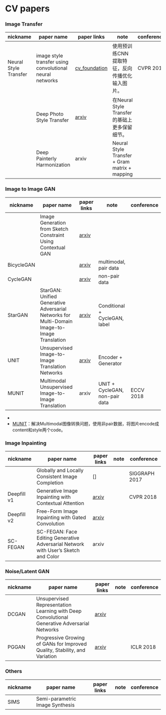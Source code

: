 # CV papers



### Image Transfer

| nickname              | paper name                                               | paper links                                                  | note                                          | conference |
| --------------------- | -------------------------------------------------------- | ------------------------------------------------------------ | --------------------------------------------- | ---------- |
| Neural Style Transfer | image style transfer using convolutional neural networks | [cv_foundation](https://www.cv-foundation.org/openaccess/content_cvpr_2016/papers/Gatys_Image_Style_Transfer_CVPR_2016_paper.pdf) | 使用预训练CNN提取特征，反向传播优化输入图片。 | CVPR 2016  |
|                       | Deep Photo Style Transfer                                | [arxiv](https://arxiv.org/abs/1703.07511)                    | 在Neural Style Transfer的基础上更多保留细节。 |            |
|                       | Deep Painterly Harmonization                             | arxiv                                                        | Neural Style Transfer + Gram matrix + mapping |            |



### Image to Image GAN

| nickname   | paper name                                                   | paper links                                   | note                           | conference |
| ---------- | ------------------------------------------------------------ | --------------------------------------------- | ------------------------------ | ---------- |
|            | Image Generation from Sketch Constraint Using Contextual GAN | [arxiv](https://arxiv.org/pdf/1711.08972.pdf) |                                |            |
| BicycleGAN |                                                              | [arxiv](https://arxiv.org/pdf/1711.11586.pdf) | multimodal, pair data          |            |
| CycleGAN   |                                                              | [arxiv](https://arxiv.org/pdf/1703.10593.pdf) | non-pair data                  |            |
| StarGAN    | StarGAN: Unified Generative Adversarial Networks for Multi-Domain Image-to-Image Translation | [arxiv](https://arxiv.org/pdf/1711.09020.pdf) | Conditional + CycleGAN, label  |            |
| UNIT       | Unsupervised Image-to-Image Translation Networks             | [arxiv](https://arxiv.org/pdf/1703.00848.pdf) | Encoder + Generator            |            |
| MUNIT      | Multimodal Unsupervised Image-to-Image Translation           | arxiv                                         | UNIT + CycleGAN, non-pair data | ECCV 2018  |

* 
* [MUNIT](https://arxiv.org/pdf/1804.04732.pdf)：解决Multimodal图像转换问题，使用非pair数据，将图片encode成content和style两个code。



### Image Inpainting

| nickname    | paper name                                            | paper links                                   | note | conference |
| ----------- | ----------------------------------------------------- | --------------------------------------------- | ---- | ----------- |
|  | Globally and Locally Consistent Image Completion | [] |  | SIGGRAPH 2017 |
| Deepfill v1 | Generative Image Inpainting with Contextual Attention | [arxiv](https://arxiv.org/pdf/1801.07892.pdf) |      |CVPR 2018|
| Deepfill v2 | Free-Form Image Inpainting with Gated Convolution | [arxiv](https://arxiv.org/pdf/1806.03589.pdf) | ||
| SC-FEGAN | SC-FEGAN: Face Editing Generative Adversarial Network with User’s Sketch and Color | arxiv | ||



### Noise/Latent GAN
| nickname | paper name                                                   | paper links                                   | note | conference |
| -------- | ------------------------------------------------------------ | --------------------------------------------- | ---- | ---------- |
| DCGAN    | Unsupervised Representation Learning with Deep Convolutional Generative Adversarial Networks | [arxiv](https://arxiv.org/pdf/1511.06434.pdf) |      |            |
| PGGAN    | Progressive Growing of GANs for Improved Quality, Stability, and Variation | [arxiv](<https://arxiv.org/abs/1710.10196>)   |      | ICLR 2018  |
### Others

| nickname | paper name                      | paper links | note | conference |
| -------- | ------------------------------- | ----------- | ---- | ---------- |
| SIMS     | Semi-parametric Image Synthesis |             |      |            |

